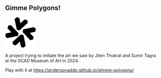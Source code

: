 ## Gimme Polygons!

<img src='./README_media/large-logo.png' height=100>

A project trying to imitate the art we saw by Jiten Thukral and Sumir Tagra at the SCAD Museum of Art in 2024.

Play with it at https://andersonaddo.github.io/gimme-polygons/